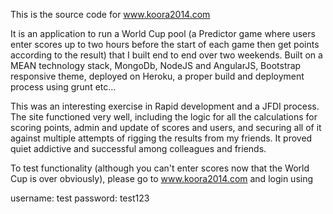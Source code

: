 This is the source code for www.koora2014.com

It is an application to run a World Cup pool (a Predictor game where users enter scores up to two hours before the start of each game then get points according to the result) that I built end to end over two weekends. Built on a MEAN technology stack, MongoDb, NodeJS and AngularJS, Bootstrap responsive theme, deployed on Heroku, a proper build and deployment process using grunt etc...

This was an interesting exercise in Rapid development and a JFDI process. The site functioned very well, including the logic for all the calculations for scoring points, admin and update of scores and users, and securing all of it against multiple attempts of rigging the results from my friends. It proved quiet addictive and successful among colleagues and friends.

To test functionality (although you can't enter scores now that the World Cup is over obviously), please go to www.koora2014.com and login using

username: test
password: test123
